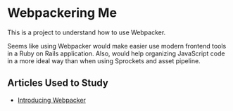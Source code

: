 # Webpackering Me

This is a project to understand how to use Webpacker.

Seems like using Webpacker would make easier use modern frontend tools in a Ruby on Rails application. Also, would help organizing JavaScript code in a more ideal way than when using Sprockets and asset pipeline.

## Articles Used to Study

- [Introducing Webpacker](https://medium.com/statuscode/introducing-webpacker-7136d66cddfb)
